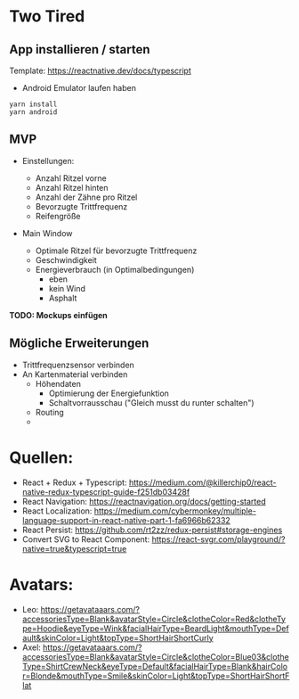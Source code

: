 # Two Tired
## App installieren / starten
Template: https://reactnative.dev/docs/typescript
* Android Emulator laufen haben

```
yarn install
yarn android
``` 

## MVP

* Einstellungen:
    * Anzahl Ritzel vorne
    * Anzahl Ritzel hinten
    * Anzahl der Zähne pro Ritzel
    * Bevorzugte Trittfrequenz
    * Reifengröße

* Main Window
    * Optimale Ritzel für bevorzugte Trittfrequenz
    * Geschwindigkeit
    * Energieverbrauch (in Optimalbedingungen)
        * eben
        * kein Wind
        * Asphalt

**TODO: Mockups einfügen**

## Mögliche Erweiterungen

* Trittfrequenzsensor verbinden
* An Kartenmaterial verbinden
    * Höhendaten
        * Optimierung der Energiefunktion
        * Schaltvorrausschau ("Gleich musst du runter schalten")
    * Routing
    * 

# Quellen:
* React + Redux + Typescript: https://medium.com/@killerchip0/react-native-redux-typescript-guide-f251db03428f
* React Navigation: https://reactnavigation.org/docs/getting-started
* React Localization: https://medium.com/cybermonkey/multiple-language-support-in-react-native-part-1-fa6966b62332
* React Persist: https://github.com/rt2zz/redux-persist#storage-engines
* Convert SVG to React Component: https://react-svgr.com/playground/?native=true&typescript=true


# Avatars:
* Leo: https://getavataaars.com/?accessoriesType=Blank&avatarStyle=Circle&clotheColor=Red&clotheType=Hoodie&eyeType=Wink&facialHairType=BeardLight&mouthType=Default&skinColor=Light&topType=ShortHairShortCurly
* Axel: https://getavataaars.com/?accessoriesType=Blank&avatarStyle=Circle&clotheColor=Blue03&clotheType=ShirtCrewNeck&eyeType=Default&facialHairType=Blank&hairColor=Blonde&mouthType=Smile&skinColor=Light&topType=ShortHairShortFlat